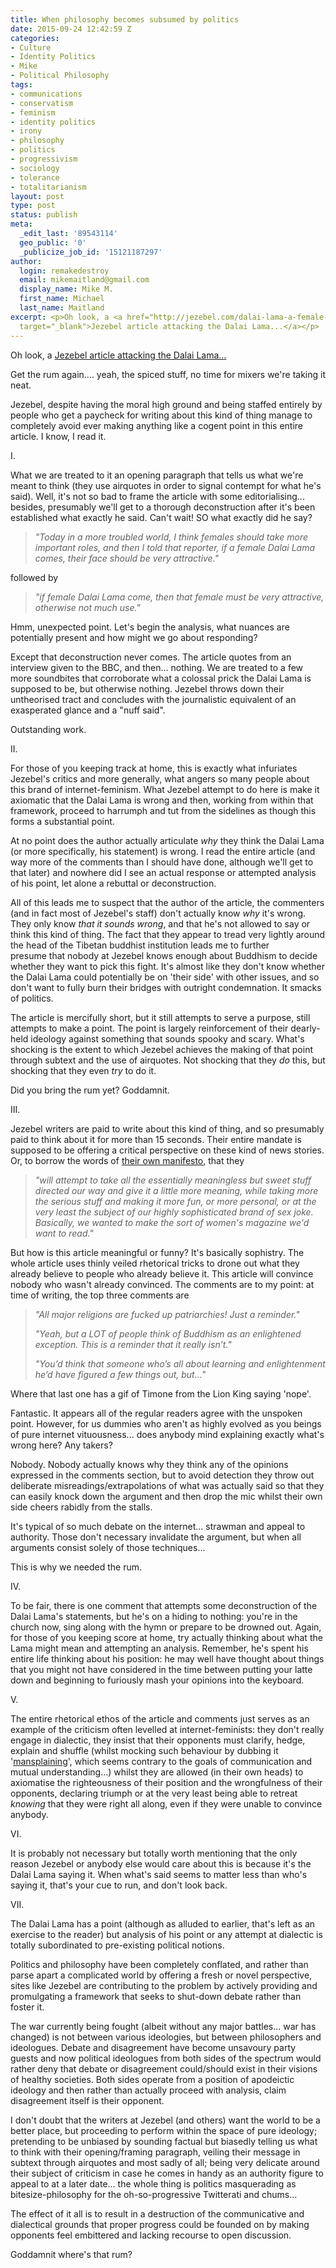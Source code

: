 ```yaml
---
title: When philosophy becomes subsumed by politics
date: 2015-09-24 12:42:59 Z
categories:
- Culture
- Identity Politics
- Mike
- Political Philosophy
tags:
- communications
- conservatism
- feminism
- identity politics
- irony
- philosophy
- politics
- progressivism
- sociology
- tolerance
- totalitarianism
layout: post
type: post
status: publish
meta:
  _edit_last: '89543114'
  geo_public: '0'
  _publicize_job_id: '15121187297'
author:
  login: remakedestroy
  email: mikemaitland@gmail.com
  display_name: Mike M.
  first_name: Michael
  last_name: Maitland
excerpt: <p>Oh look, a <a href="http://jezebel.com/dalai-lama-a-female-dalai-lama-must-be-attractive-oth-1732350732"
  target="_blank">Jezebel article attacking the Dalai Lama...</a></p>
---
```


<p>Oh look, a <a href="http://jezebel.com/dalai-lama-a-female-dalai-lama-must-be-attractive-oth-1732350732" target="_blank">Jezebel article attacking the Dalai Lama...</a></p>
<p>Get the rum again.... yeah, the spiced stuff, no time for mixers we're taking it neat.<!--more--></p>
<p>Jezebel, despite having the moral high ground and being staffed entirely by people who get a paycheck for writing about this kind of thing manage to completely avoid ever making anything like a cogent point in this entire article. I know, I read it.</p>
<p>I.</p>
<p>What we are treated to it an opening paragraph that tells us what we're meant to think (they use airquotes in order to signal contempt for what he's said). Well, it's not so bad to frame the article with some editorialising... besides, presumably we'll get to a thorough deconstruction after it's been established what exactly he said. Can't wait! SO what exactly did he say?</p>
<blockquote><p><em>"Today in a more troubled world, I think females should take more important roles, and then I told that reporter, if a female Dalai Lama comes, their face should be very attractive."</em></p></blockquote>
<p>followed by</p>
<blockquote><p><em>"if female Dalai Lama come, then that female must be very attractive, otherwise not much use."</em></p></blockquote>
<p>Hmm, unexpected point. Let's begin the analysis, what nuances are potentially present and how might we go about responding?</p>
<p>Except that deconstruction never comes. The article quotes from an interview given to the BBC, and then... nothing. We are treated to a few more soundbites that corroborate what a colossal prick the Dalai Lama is supposed to be, but otherwise nothing. Jezebel throws down their untheorised tract and concludes with the journalistic equivalent of an exasperated glance and a "nuff said".</p>
<p>Outstanding work.</p>
<p>II.</p>
<p>For those of you keeping track at home, this is exactly what infuriates Jezebel's critics and more generally, what angers so many people about this brand of internet-feminism. What Jezebel attempt to do here is make it axiomatic that the Dalai Lama is wrong and then, working from within that framework, proceed to harrumph and tut from the sidelines as though this forms a substantial point.</p>
<p>At no point does the author actually articulate <em>why </em>they think the Dalai Lama (or more specifically, his statement) is wrong. I read the entire article (and way more of the comments than I should have done, although we'll get to that later) and nowhere did I see an actual response or attempted analysis of his point, let alone a rebuttal or deconstruction.</p>
<p>All of this leads me to suspect that the author of the article, the commenters (and in fact most of Jezebel's staff) don't actually know <em>why</em> it's wrong. They only know <em>that it sounds wrong</em>, and that he's not allowed to say or think this kind of thing. The fact that they appear to tread very lightly around the head of the Tibetan buddhist institution leads me to further presume that nobody at Jezebel knows enough about Buddhism to decide whether they want to pick this fight. It's almost like they don't know whether the Dalai Lama could potentially be on 'their side' with other issues, and so don't want to fully burn their bridges with outright condemnation. It smacks of politics.</p>
<p>The article is mercifully short, but it still attempts to serve a purpose, still attempts to make a point. The point is largely reinforcement of their dearly-held ideology against something that sounds spooky and scary. What's shocking is the extent to which Jezebel achieves the making of that point through subtext and the use of airquotes. Not shocking that they <em>do</em> this, but shocking that they even <em>try</em> to do it.</p>
<p>Did you bring the rum yet? Goddamnit.</p>
<p>III.</p>
<p>Jezebel writers are paid to write about this kind of thing, and so presumably paid to think about it for more than 15 seconds. Their entire mandate is supposed to be offering a critical perspective on these kind of news stories. Or, to borrow the words of <a href="http://jezebel.com/262130/the-five-great-lies-of-womens-magazines" target="_blank">their own manifesto</a>, that they</p>
<blockquote><p><em>"will attempt to take all the essentially meaningless but sweet stuff directed our way and give it a little more meaning, while taking more the serious stuff and making it more fun, or more personal, or at the very least the subject of our highly sophisticated brand of sex joke. Basically, we wanted to make the sort of women's magazine we'd want to read."</em></p></blockquote>
<p>But how is this article meaningful or funny? It's basically sophistry. The whole article uses thinly veiled rhetorical tricks to drone out what they already believe to people who already believe it. This article will convince nobody who wasn't already convinced. The comments are to my point: at time of writing, the top three comments are</p>
<blockquote><p><em>"All major religions are fucked up patriarchies! Just a reminder."</em></p>
<p><em>"Yeah, but a LOT of people think of Buddhism as an enlightened exception. This is a reminder that it really isn’t."</em></p>
<p><em>"You’d think that someone who’s all about learning and enlightenment he’d have figured a few things out, but..."</em></p></blockquote>
<p>Where that last one has a gif of Timone from the Lion King saying 'nope'.</p>
<p>Fantastic. It appears all of the regular readers agree with the unspoken point. However, for us dummies who aren't as highly evolved as you beings of pure internet vituousness... does anybody mind explaining exactly what's wrong here? Any takers?</p>
<p>Nobody. Nobody actually knows why they think any of the opinions expressed in the comments section, but to avoid detection they throw out deliberate misreadings/extrapolations of what was actually said so that they can easily knock down the argument and then drop the mic whilst their own side cheers rabidly from the stalls.</p>
<p>It's typical of so much debate on the internet... strawman and appeal to authority. Those don't necessary invalidate the argument, but when all arguments consist solely of those techniques...</p>
<p>This is why we needed the rum.</p>
<p>IV.</p>
<p>To be fair, there is one comment that attempts some deconstruction of the Dalai Lama's statements, but he's on a hiding to nothing: you're in the church now, sing along with the hymn or prepare to be drowned out. Again, for those of you keeping score at home, try actually thinking about what the Lama might mean and attempting an analysis. Remember, he's spent his entire life thinking about his position: he may well have thought about things that you might not have considered in the time between putting your latte down and beginning to furiously mash your opinions into the keyboard.</p>
<p>V.</p>
<p>The entire rhetorical ethos of the article and comments just serves as an example of the criticism often levelled at internet-feminists: they don't really engage in dialectic, they insist that their opponents must clarify, hedge, explain and shuffle (whilst mocking such behaviour by dubbing it '<a href="http://knowyourmeme.com/memes/mansplaining" target="_blank">mansplaining</a>', which seems contrary to the goals of communication and mutual understanding...) whilst they are allowed (in their own heads) to axiomatise the righteousness of their position and the wrongfulness of their opponents, declaring triumph or at the very least being able to retreat <em>knowing </em>that they were right all along, even if they were unable to convince anybody.</p>
<p>VI.</p>
<p>It is probably not necessary but totally worth mentioning that the only reason Jezebel or anybody else would care about this is because it's the Dalai Lama saying it. When what's said seems to matter less than who's saying it, that's your cue to run, and don't look back.</p>
<p>VII.</p>
<p>The Dalai Lama has a point (although as alluded to earlier, that's left as an exercise to the reader) but analysis of his point or any attempt at dialectic is totally subordinated to pre-existing political notions.</p>
<p>Politics and philosophy have been completely conflated, and rather than parse apart a complicated world by offering a fresh or novel perspective, sites like Jezebel are contributing to the problem by actively providing and promulgating a framework that seeks to shut-down debate rather than foster it.</p>
<p>The war currently being fought (albeit without any major battles... war has changed) is not between various ideologies, but between philosophers and ideologues. Debate and disagreement have become unsavoury party guests and now political ideologues from both sides of the spectrum would rather deny that debate or disagreement could/should exist in their visions of healthy societies. Both sides operate from a position of apodeictic ideology and then rather than actually proceed with analysis, claim disagreement itself is their opponent.</p>
<p>I don't doubt that the writers at Jezebel (and others) want the world to be a better place, but proceeding to perform within the space of pure ideology; pretending to be unbiased by sounding factual but biasedly telling us what to think with their opening/framing paragraph, veiling their message in subtext through airquotes and most sadly of all; being very delicate around their subject of criticism in case he comes in handy as an authority figure to appeal to at a later date... the whole thing is politics masquerading as bitesize-philosophy for the oh-so-progressive Twitterati and chums...</p>
<p>The effect of it all is to result in a destruction of the communicative and dialectical grounds that proper progress could be founded on by making opponents feel embittered and lacking recourse to open discussion.</p>
<p>Goddamnit where's that rum?</p>
